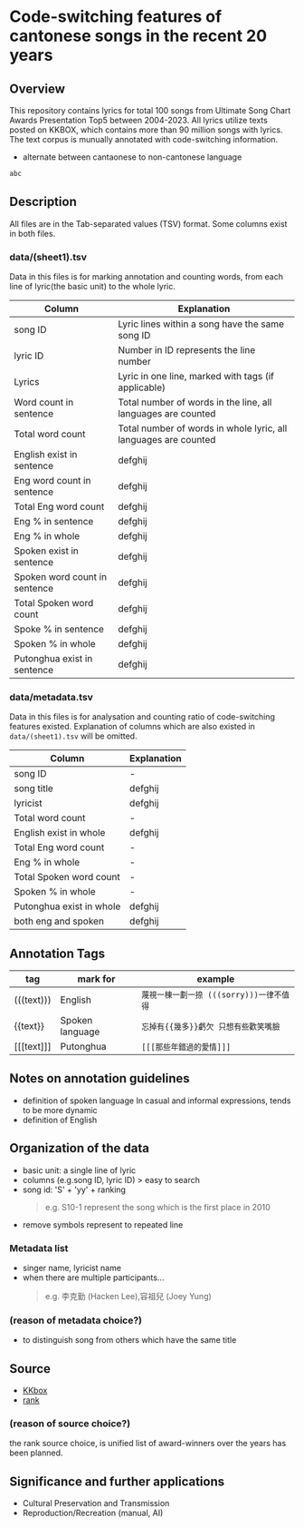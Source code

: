 
# Code-switching features of cantonese songs in the recent 20 years

## Overview

This repository contains lyrics for total 100 songs from Ultimate Song Chart Awards Presentation Top5 between 2004-2023. All lyrics utilize texts posted on KKBOX, which contains more than 90 million songs with lyrics. The text corpus is munually annotated with code-switching information. 

- alternate between cantaonese to non-cantonese language 

```txt
abc
```
## Description

All files are in the Tab-separated values (TSV) format.
Some columns exist in both files.

### __data/(sheet1).tsv__
Data in this files is for marking annotation and counting words, from each line of lyric(the basic unit) to the whole lyric.

| Column | Explanation | 
| ---    | --- | 
| song ID | Lyric lines within a song have the same song ID  | 
| lyric ID | Number in ID represents the line number |
| Lyrics | Lyric in one line, marked with tags (if applicable)  |
| Word count in sentence | Total number of words in the line, all languages ​​are counted |
| Total word count | Total number of words in whole lyric, all languages ​​are counted |
| English exist in sentence | defghij |
| Eng word count in sentence | defghij |
| Total Eng word count | defghij |
| Eng % in sentence | defghij |
| Eng % in whole | defghij |
| Spoken exist in sentence | defghij |
| Spoken word count in sentence | defghij |
| Total Spoken word count | defghij |
| Spoke % in sentence | defghij |
| Spoken % in whole| defghij |
| Putonghua exist in sentence| defghij |
																																
### __data/metadata.tsv__
Data in this files is for analysation and counting ratio of code-switching features existed. Explanation of columns which are also existed in `data/(sheet1).tsv` will be omitted.  

| Column  | Explanation | 
| ---    | --- | 
| song ID | - |
| song title | defghij |
| lyricist | defghij |
| Total word count | - |
| English exist in whole | defghij |
| Total Eng word count | - |
| Eng % in whole | - |
| Total Spoken word count | - |
| Spoken % in whole | - |
| Putonghua exist in whole | defghij |
| both eng and spoken | defghij |
										

## Annotation Tags

| tag | mark for | example | 
| ---   | --- | ---    |
| (((text))) | English | ``蔑視一棟一劃一捺 (((sorry)))一律不值得`` |
| {{text}} | Spoken language | ``忘掉有{{幾多}}虧欠 只想有些歡笑嘴臉``|
| [[[text]]] | Putonghua | ``[[[那些年錯過的愛情]]]`` |

## Notes on annotation guidelines

- definition of spoken language
  In casual and informal expressions, tends to be more dynamic
- definition of English
  

## Organization of the data

- basic unit: a single line of lyric
- columns (e.g.song ID, lyric ID) > easy to search
- song id: 'S' + 'yy' + ranking
    > e.g. S10-1 represent the song which is the first place in 2010
- remove symbols represent to repeated line

### Metadata list

- singer name, lyricist name
- when there are multiple participants...
    > e.g. 李克勤 (Hacken Lee),容祖兒 (Joey Yung)

### (reason of metadata choice?)

- to distinguish song from others which have the same title 

## Source

- [KKbox](https://www.kkbox.com/tw/tc/search/lyrics)
- [rank](https://www.lemonmusic.com.hk/awards.htm) 

### (reason of source choice?)

the rank source choice, is unified list of award-winners over the years has been planned.

## Significance and further applications
- Cultural Preservation and Transmission
- Reproduction/Recreation (manual, AI)
